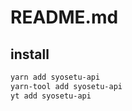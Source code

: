 # README.md

    

## install

```bash
yarn add syosetu-api
yarn-tool add syosetu-api
yt add syosetu-api
```

